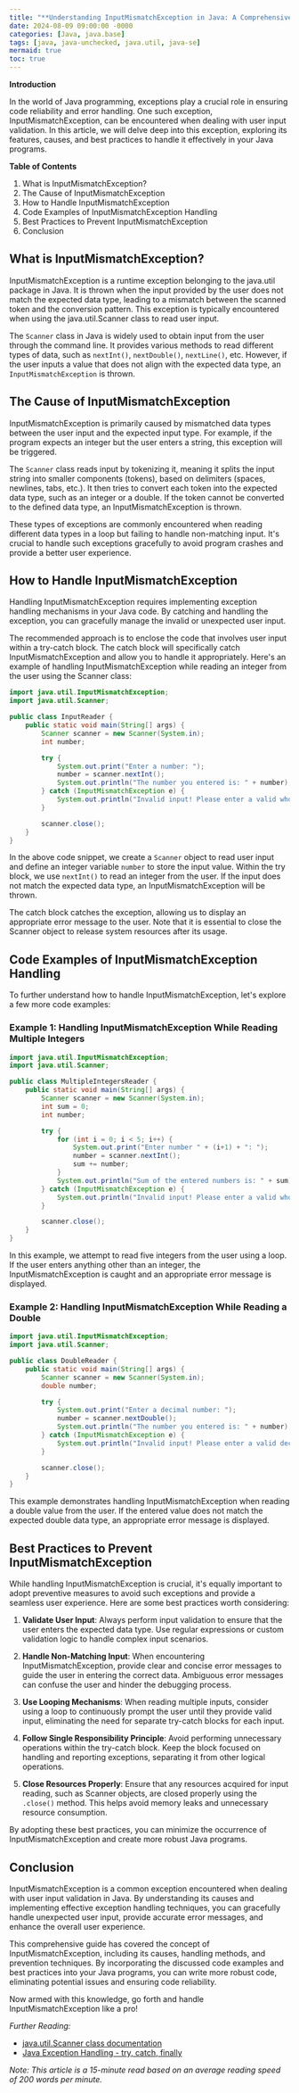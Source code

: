 ```yaml
---
title: "**Understanding InputMismatchException in Java: A Comprehensive Guide for Developers**"
date: 2024-08-09 09:00:00 -0000
categories: [Java, java.base]
tags: [java, java-unchecked, java.util, java-se]
mermaid: true
toc: true
---
```



**Introduction**
 
In the world of Java programming, exceptions play a crucial role in ensuring code reliability and error handling. One such exception, InputMismatchException, can be encountered when dealing with user input validation. In this article, we will delve deep into this exception, exploring its features, causes, and best practices to handle it effectively in your Java programs.

**Table of Contents**
1. What is InputMismatchException?
2. The Cause of InputMismatchException
3. How to Handle InputMismatchException
4. Code Examples of InputMismatchException Handling
5. Best Practices to Prevent InputMismatchException
6. Conclusion

## **What is InputMismatchException?**

InputMismatchException is a runtime exception belonging to the java.util package in Java. It is thrown when the input provided by the user does not match the expected data type, leading to a mismatch between the scanned token and the conversion pattern. This exception is typically encountered when using the java.util.Scanner class to read user input.

The `Scanner` class in Java is widely used to obtain input from the user through the command line. It provides various methods to read different types of data, such as `nextInt()`, `nextDouble()`, `nextLine()`, etc. However, if the user inputs a value that does not align with the expected data type, an `InputMismatchException` is thrown.

## **The Cause of InputMismatchException**

InputMismatchException is primarily caused by mismatched data types between the user input and the expected input type. For example, if the program expects an integer but the user enters a string, this exception will be triggered.

The `Scanner` class reads input by tokenizing it, meaning it splits the input string into smaller components (tokens), based on delimiters (spaces, newlines, tabs, etc.). It then tries to convert each token into the expected data type, such as an integer or a double. If the token cannot be converted to the defined data type, an InputMismatchException is thrown.

These types of exceptions are commonly encountered when reading different data types in a loop but failing to handle non-matching input. It's crucial to handle such exceptions gracefully to avoid program crashes and provide a better user experience.

## **How to Handle InputMismatchException**

Handling InputMismatchException requires implementing exception handling mechanisms in your Java code. By catching and handling the exception, you can gracefully manage the invalid or unexpected user input.

The recommended approach is to enclose the code that involves user input within a try-catch block. The catch block will specifically catch InputMismatchException and allow you to handle it appropriately. Here's an example of handling InputMismatchException while reading an integer from the user using the Scanner class:

```java
import java.util.InputMismatchException;
import java.util.Scanner;

public class InputReader {
    public static void main(String[] args) {
        Scanner scanner = new Scanner(System.in);
        int number;

        try {
            System.out.print("Enter a number: ");
            number = scanner.nextInt();
            System.out.println("The number you entered is: " + number);
        } catch (InputMismatchException e) {
            System.out.println("Invalid input! Please enter a valid whole number.");
        }

        scanner.close();
    }
}
```

In the above code snippet, we create a `Scanner` object to read user input and define an integer variable `number` to store the input value. Within the try block, we use `nextInt()` to read an integer from the user. If the input does not match the expected data type, an InputMismatchException will be thrown.

The catch block catches the exception, allowing us to display an appropriate error message to the user. Note that it is essential to close the Scanner object to release system resources after its usage.

## **Code Examples of InputMismatchException Handling**

To further understand how to handle InputMismatchException, let's explore a few more code examples:

### Example 1: Handling InputMismatchException While Reading Multiple Integers

```java
import java.util.InputMismatchException;
import java.util.Scanner;

public class MultipleIntegersReader {
    public static void main(String[] args) {
        Scanner scanner = new Scanner(System.in);
        int sum = 0;
        int number;

        try {
            for (int i = 0; i < 5; i++) {
                System.out.print("Enter number " + (i+1) + ": ");
                number = scanner.nextInt();
                sum += number;
            }
            System.out.println("Sum of the entered numbers is: " + sum);
        } catch (InputMismatchException e) {
            System.out.println("Invalid input! Please enter a valid whole number.");
        }

        scanner.close();
    }
}
```

In this example, we attempt to read five integers from the user using a loop. If the user enters anything other than an integer, the InputMismatchException is caught and an appropriate error message is displayed.

### Example 2: Handling InputMismatchException While Reading a Double

```java
import java.util.InputMismatchException;
import java.util.Scanner;

public class DoubleReader {
    public static void main(String[] args) {
        Scanner scanner = new Scanner(System.in);
        double number;

        try {
            System.out.print("Enter a decimal number: ");
            number = scanner.nextDouble();
            System.out.println("The number you entered is: " + number);
        } catch (InputMismatchException e) {
            System.out.println("Invalid input! Please enter a valid decimal number.");
        }

        scanner.close();
    }
}
```

This example demonstrates handling InputMismatchException when reading a double value from the user. If the entered value does not match the expected double data type, an appropriate error message is displayed.

## **Best Practices to Prevent InputMismatchException**

While handling InputMismatchException is crucial, it's equally important to adopt preventive measures to avoid such exceptions and provide a seamless user experience. Here are some best practices worth considering:

1. **Validate User Input**: Always perform input validation to ensure that the user enters the expected data type. Use regular expressions or custom validation logic to handle complex input scenarios.

2. **Handle Non-Matching Input**: When encountering InputMismatchException, provide clear and concise error messages to guide the user in entering the correct data. Ambiguous error messages can confuse the user and hinder the debugging process.

3. **Use Looping Mechanisms**: When reading multiple inputs, consider using a loop to continuously prompt the user until they provide valid input, eliminating the need for separate try-catch blocks for each input.

4. **Follow Single Responsibility Principle**: Avoid performing unnecessary operations within the try-catch block. Keep the block focused on handling and reporting exceptions, separating it from other logical operations.

5. **Close Resources Properly**: Ensure that any resources acquired for input reading, such as Scanner objects, are closed properly using the `.close()` method. This helps avoid memory leaks and unnecessary resource consumption.

By adopting these best practices, you can minimize the occurrence of InputMismatchException and create more robust Java programs.

## **Conclusion**

InputMismatchException is a common exception encountered when dealing with user input validation in Java. By understanding its causes and implementing effective exception handling techniques, you can gracefully handle unexpected user input, provide accurate error messages, and enhance the overall user experience.

This comprehensive guide has covered the concept of InputMismatchException, including its causes, handling methods, and prevention techniques. By incorporating the discussed code examples and best practices into your Java programs, you can write more robust code, eliminating potential issues and ensuring code reliability.

Now armed with this knowledge, go forth and handle InputMismatchException like a pro!

*Further Reading:*
- [java.util.Scanner class documentation](https://docs.oracle.com/en/java/javase/11/docs/api/java.base/java/util/Scanner.html)
- [Java Exception Handling - try, catch, finally](https://www.oracle.com/java/technologies/exceptions.html)

*Note: This article is a 15-minute read based on an average reading speed of 200 words per minute.*